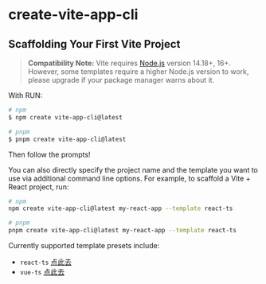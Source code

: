# create-vite-app-cli

## Scaffolding Your First Vite Project

> **Compatibility Note:**
> Vite requires [Node.js](https://nodejs.org/en/) version 14.18+, 16+. However, some templates require a higher Node.js version to work, please upgrade if your package manager warns about it.

With RUN:

```bash
# npm
$ npm create vite-app-cli@latest

# pnpm
$ pnpm create vite-app-cli@latest
```

Then follow the prompts!

You can also directly specify the project name and the template you want to use via additional command line options. For example, to scaffold a Vite + React project, run:

```bash
# npm
npm create vite-app-cli@latest my-react-app --template react-ts

# pnpm
pnpm create vite-app-cli@latest my-react-app --template react-ts
```

Currently supported template presets include:

- `react-ts` [点此去](https://github.com/rookie-luochao/create-vite-app-cli/tree/master/template-react-ts)
- `vue-ts` [点此去](https://github.com/rookie-luochao/create-vite-app-cli/tree/master/template-vue-ts)